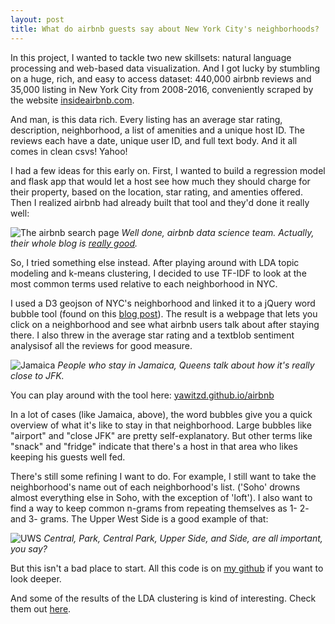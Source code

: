 ```yaml
---
layout: post
title: What do airbnb guests say about New York City's neighborhoods?
---
```


In this project, I wanted to tackle two new skillsets: natural language processing and web-based data visualization. And I got lucky by stumbling on a huge, rich, and easy to access dataset: 440,000 airbnb reviews and 35,000 listing in New York City from 2008-2016, conveniently scraped by the website [insideairbnb.com](http://insideairbnb.com/get-the-data.html).

And man, is this data rich. Every listing has an average star rating, description, neighborhood, a list of amenities and a unique host ID. The reviews each have a date, unique user ID, and full text body. And it all comes in clean csvs! Yahoo!

I had a few ideas for this early on. First, I wanted to build a regression model and flask app that would let a host see how much they should charge for their property, based on the location, star rating, and amenties offered. Then I realized airbnb had already built that tool and they'd done it really well:

![The airbnb search page](http://yawitzd.github.io/images/posts/03-airbnbtool.jpg)
*Well done, airbnb data science team. Actually, their whole blog is [really good](http://nerds.airbnb.com/data/).*

So, I tried something else instead. After playing around with LDA topic modeling and k-means clustering, I decided to use TF-IDF to look at the most common terms used relative to each neighborhood in NYC.

I used a D3 geojson of NYC's neighborhood and linked it to a jQuery word bubble tool (found on this [blog post](http://vallandingham.me/building_a_bubble_cloud.html)). The result is a webpage that lets you click on a neighborhood and see what airbnb users talk about after staying there. I also threw in the average star rating and a textblob sentiment analysisof all the reviews for good measure.

![Jamaica](http://yawitzd.github.io/images/posts/03-jamaica.jpg)
*People who stay in Jamaica, Queens talk about how it's really close to JFK.*

You can play around with the tool here: [yawitzd.github.io/airbnb](http://yawitzd.github.io/airbnb)

In a lot of cases (like Jamaica, above), the word bubbles give you a quick overview of what it's like to stay in that neighborhood. Large bubbles like "airport" and "close JFK" are pretty self-explanatory. But other terms like "snack" and "fridge" indicate that there's a host in that area who likes keeping his guests well fed.

There's still some refining I want to do. For example, I still want to take the neighborhood's name out of each neighborhood's list. ('Soho' drowns almost everything else in Soho, with the exception of 'loft'). I also want to find a way to keep common n-grams from repeating themselves as 1- 2- and 3- grams. The Upper West Side is a good example of that:

![UWS](ihttp://yawitzd.github.io/mages/posts/03-uws.jpg)
*Central, Park, Central Park, Upper Side, and Side, are all important, you say?*

But this isn't a bad place to start. All this code is on [my github](https://github.com/yawitzd/airbnb_reviews) if you want to look deeper.

And some of the results of the LDA clustering is kind of interesting. Check them out [here](https://github.com/yawitzd/airbnb_reviews/blob/master/notebooks/topics.md).
